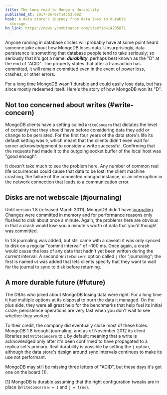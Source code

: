```yaml
---
title: The long road to Mongo's durability
published_at: 2017-05-07T14:53:09Z
hook: A data store's journey from data loss to durable
  storage.
hn_link: https://news.ycombinator.com/item?id=14285871
---
```


Anyone running in database circles will probably have at
some point heard someone joke about how MongoDB loses data.
Unsurprisingly, data persistence is something that database
people tend to take seriously; so seriously that it's got a
name: ***durability***, perhaps best known as the "D" at
the end of "ACID". The property states that after a
transaction has committed, it will remain committed even in
the event of power loss, crashes, or other errors.

For a long time MongoDB wasn't durable and could easily
lose data, but has since mostly redeemed itself. Here's the
story of how MongoDB won its "D".

## Not too concerned about writes (#write-concern)

MongoDB clients have a setting called `WriteConcern` that
dictates the level of certainty that they should have
before considering data they add or change to be persisted.
For the first four years of the data store's life its
default setting was `0`, which meant that the clients
didn't even wait for server acknowledgement to consider a
write successful. Confirming that the requests had made it
to the outgoing socket buffer of the local host was "good
enough".

It doesn't take much to see the problem here. Any number of
common real life occurrences could cause that data to be
lost: the client machine crashing, the failure of the
connected mongod instance, or an interruption in the
network connection that leads to a communication error.

## Disks are not webscale (#journaling)

Until version 1.8 (released March 2011), MongoDB didn't
have [journaling][journaling]. Changes were committed in
memory and for performance reasons only flushed to disk
about once a minute. Again, the problems here are obvious
in that a crash would lose you a minute's worth of data
that you'd thought was committed.

In 1.8 journaling was added, but still came with a caveat:
it was only synced to disk on a regular "commit interval"
of ~100 ms. Once again, a crash would cause the loss of any
data that hadn't yet been written during the current
interval. A second `WriteConcern` option called `j` (for
"journaling"; the first is named `w`) was added that lets
clients specify that they want to wait for the journal to
sync to disk before returning.

## A more durable future (#future)

The DBAs who joked about MongoDB losing data were right.
For a long time it had multiple options at its disposal to
burn the data it managed. On the plus side, they were all
great help for the benchmarks that help fuel its initial
craze; persistence operations are very fast when you don't
wait to see whether they worked.

To their credit, the company did eventually close most of
these holes. MongoDB 1.8 brought journaling, and as of
November 2012 its client libraries set `WriteConcern` to
`1` by default; meaning that a write is acknowledged only
after it's been confirmed to have propagated to a replica
set's primary. Real durability is possible by setting the
`j` option, although the data store's design around sync
intervals continues to make its use not performant.

MongoDB may still be missing three letters of "ACID", but
these days it's got one on the board [1].

[1] MongoDB is durable assuming that the right
    configuration tweaks are in place (`WriteConcern` `w =
    1` and `j = true`).

[journaling]: https://en.wikipedia.org/wiki/Journaling_file_system
